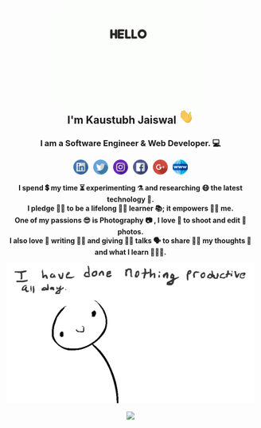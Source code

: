 <h2 align="center">
<img src="https://github.com/kaustubh2020/kaustubh2020/blob/master/hellodog.gif?raw=true" alt="dog" width="300" height="200" />
<br>
I'm Kaustubh Jaiswal <img src="https://github.com/kaustubh2020/kaustubh2020/blob/master/wave.gif?raw=true" alt="wave" width="30" height="30" />
</h2>
<h3 align="center"> I am a <strong> Software Engineer & Web Developer. 💻</h2>
<p align="center">
<a href="https://www.linkedin.com/in/kaustubh2020/"><img height="30" src="https://github.com/kaustubh2020/kaustubh2020/blob/master/linkedin.png?raw=true"></a>&nbsp;&nbsp;
<a href="https://twitter.com/kaustubh_2020"><img height="30" src="https://github.com/kaustubh2020/kaustubh2020/blob/master/twitter.png?raw=true"></a>&nbsp;&nbsp;
<a href="https://www.instagram.com/_windsonmyhair_/"><img height="30" src="https://github.com/kaustubh2020/kaustubh2020/blob/master/instagram.png?raw=true"></a>&nbsp;&nbsp;
<a href="https://www.facebook.com/kaustubh20"><img height="30" src="https://github.com/kaustubh2020/kaustubh2020/blob/master/facebook.png?raw=true"></a>&nbsp;&nbsp;
<a href="mailto:kaustubhjaiswal200@gmail.com"><img height="30" src="https://github.com/kaustubh2020/kaustubh2020/blob/master/gmail.png?raw=true"></a>&nbsp;&nbsp;
<a href="https://kaustubh-folio.netlify.app/"><img height="30" src="https://github.com/kaustubh2020/kaustubh2020/blob/master/website.png?raw=true"></a>
</p>
<p align="center">I spend 💲 my time ⏳ experimenting ⚗ and researching 😷 the latest technology 🤖. <br>I pledge 🙏🏻 to be a lifelong 👴🏻 learner 📚; it empowers 💪🏻 me.<br> One of my passions 😎 is Photography 📷 , I love 💛 to shoot and edit 🎨 photos.<br> I also love 💙 writing ✍🏻 and giving 🙌🏻 talks 🗣 to share 🤝🏻 my thoughts 💭 and what I learn 👨🏻‍🎓.</p>
<p align="center"><img src="https://github.com/kaustubh2020/kaustubh2020/blob/master/nothing%20productive.gif?raw=true" /></p>
  <p align="center">
  <img height="20" src="https://profile-counter.glitch.me/kaustubh2020/count.svg" />
</p>
